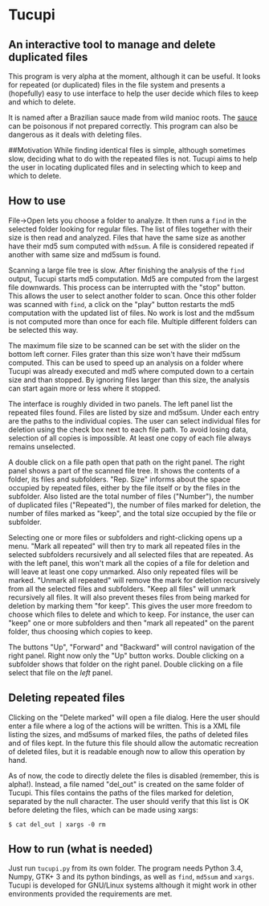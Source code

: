 # Tucupi
## An interactive tool to manage and delete duplicated files

This program is very alpha at the moment, although it can be useful. It looks 
for repeated (or duplicated) files in the file system and presents a (hopefully) 
easy to use interface to help the user decide which files to keep and which to delete.

It is named after a Brazilian sauce made from wild manioc roots.
The [sauce](https://en.wikipedia.org/wiki/Tucupi) can be poisonous if not prepared
correctly. This program can also be dangerous as it deals with deleting files. 

##Motivation
While finding identical files is simple, although sometimes slow, deciding what to
do with the repeated files is not. Tucupi aims to help the user in locating duplicated 
files and in selecting which to keep and which to delete. 

## How to use

File->Open lets you choose a folder to analyze. It then runs a `find` in the selected
folder looking for regular files. The list of files together with their size is then 
read and analyzed. Files that have the same size as another have their md5 sum 
computed with `md5sum`. A file is considered repeated if another with same size and 
md5sum is found. 

Scanning a large file tree is slow. After finishing the analysis of the `find` output,
Tucupi starts md5 computation. Md5 are computed from the largest file downwards. This 
process can be interrupted with the "stop" button. This allows the user to select 
another folder to scan. Once this other folder was scanned with `find`, a click on the 
"play" button restarts the md5 computation with the updated list of files. No work 
is lost and the md5sum is not computed more than once for each file. Multiple different 
folders can be selected this way.

The maximum file size to be scanned can be set with the slider on the bottom left corner.
Files grater than this size won't have their md5sum computed. This can be used to 
speed up an analysis on a folder where Tucupi was already executed and md5 where computed
down to a certain size and than stopped. By ignoring files larger than this size, the
analysis can start again more or less where it stopped.

The interface is roughly divided in two panels. The left panel list the repeated 
files found. Files are listed by size and md5sum. Under each entry are the paths to 
the individual copies. The user can select individual files for deletion using the
check box next to each file path. To avoid losing data, selection of all copies is 
impossible. At least one copy of each file always remains unselected. 

A double click on a file path open that path on the right panel. The right panel 
shows a part of the scanned file tree. It shows the contents of a folder, its files
and subfolders. "Rep. Size" informs about the space occupied by repeated files, either
by the file itself or by the files in the subfolder. Also listed are the total number 
of files ("Number"), the number of duplicated files ("Repeated"), the number of files 
marked for deletion, the number of files marked as "keep", and the total size occupied 
by the file or subfolder.

Selecting one or more files or subfolders and right-clicking opens up a menu. 
"Mark all repeated" will then try to mark all repeated files in the selected subfolders
recursively and all selected files that are repeated. As with the left panel, 
this won't mark all the copies of a file for deletion and will leave at least one 
copy unmarked. Also only repeated files will be marked. "Unmark all repeated" will 
remove the mark for deletion recursively from all the selected files and subfolders.
"Keep all files" will unmark recursively all files. It will also prevent theses files
from being marked for deletion by marking them "for keep". This gives the user more 
freedom to choose which files to delete and which to keep. For instance, the user 
can "keep" one or more subfolders and then "mark all repeated" on the parent folder, 
thus choosing which copies to keep.


The buttons "Up", "Forward" and "Backward" will control navigation of the right panel.
Right now only the "Up" button works. Double clicking on a subfolder shows that folder 
on the right panel. Double clicking on a file select that file on the _left_ panel.

## Deleting repeated files

Clicking on the "Delete marked" will open a file dialog. Here the user should enter a 
file where a log of the actions will be written. This is a XML file listing the sizes, 
and md5sums of marked files, the paths of deleted files and of files kept. In the 
future this file should allow the automatic recreation of deleted files, but it is 
readable enough now to allow this operation by hand.

As of now, the code to directly delete the files is disabled (remember, this is alpha!).
Instead, a file named "del_out" is created on the same folder of Tucupi. This files
contains the paths of the files marked for deletion, separated by the null character.
The user should verify that this list is OK before deleting the files, which can be 
made using xargs:

    $ cat del_out | xargs -0 rm


## How to run (what is needed)

Just run `tucupi.py` from its own folder. The program needs Python 3.4, Numpy, GTK+ 3
and its python bindings, as well as `find`, `md5sum` and `xargs`. Tucupi is developed
for GNU/Linux systems although it might work in other environments provided the 
requirements are met.
